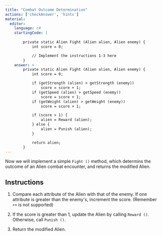 ```yaml
---
title: "Combat Outcome Determination"
actions: ['checkAnswer', 'hints']
material: 
  editor:
    language: c#
    startingCode: | 
    
        private static Alien Fight (Alien alien, Alien enemy) {
            int score = 0; 

            // Implement the instructions 1-3 here
        } 
    answer: > 
        private static Alien Fight (Alien alien, Alien enemy) {
            int score = 0; 

            if (getStrength (alien) > getStrength (enemy)) 
                score = score + 1; 
            if (getSpeed (alien) > getSpeed (enemy))
                score = score + 1; 
            if (getWeight (alien) > getWeight (enemy))
                score = score + 1; 

            if (score > 1) {
                alien = Reward (alien); 
            } else {
                alien = Punish (alien); 
            }

            return alien; 
        }
---
```


Now we will implement a simple `Fight ()` method, which determins the outcome of an Alien combat encounter, and returns the modified Alien. 

## Instructions

1. Compare each attribute of the Alien with that of the enemy. If one attribute is greater than the enemy's, increment the score. (Remember `++` is not supported)

2. If the score is greater than 1, update the Alien by calling `Reward ()`. Otherwise, call `Punish ()`. 

3. Return the modified Alien. 

